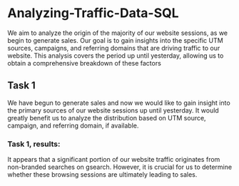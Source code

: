 # Analyzing-Traffic-Data-SQL
 We aim to analyze the origin of the majority of our website sessions,
 as we begin to generate sales. Our goal is to gain insights into the
 specific UTM sources, campaigns, and referring domains that are
 driving traffic to our website. This analysis covers the period up 
 until yesterday, allowing us to obtain a comprehensive breakdown 
 of these factors
 
 ## Task 1
 We have begun to generate sales and now we would like to gain insight
 into the primary sources of our website sessions up until yesterday. 
 It would greatly benefit us to analyze the distribution based on UTM
 source, campaign, and referring domain, if available.
 
 ### Task 1, results:
 It appears that a significant portion of our website traffic originates
 from non-branded searches on gsearch. However, it is crucial for us to
 determine whether these browsing sessions are ultimately leading to sales.
